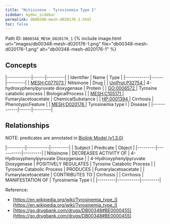 ```yaml
---
title: "Nitisinone - Tyrosinemia Type I"
sidebar: mydoc_sidebar
permalink: db00348-mesh-d020176-1.html
toc: false 
---
```



Path ID: `DB00348_MESH_D020176_1`
{% include image.html url="images/db00348-mesh-d020176-1.png" file="db00348-mesh-d020176-1.png" alt="db00348-mesh-d020176-1" %}

## Concepts

|------------|------|---------|
| Identifier | Name | Type    |
|------------|------|---------|
| <a href="https://identifiers.org/MESH:C077073">MESH:C077073 </a> | Nitisinone | Drug |
| <a href="https://identifiers.org/UniProt:P32754">UniProt:P32754 </a> | 4-hydroxyphenylpyruvate dioxygenase | Protein |
| <a href="https://identifiers.org/GO:0006572">GO:0006572 </a> | Tyrosine catabolic process | BiologicalProcess |
| <a href="https://identifiers.org/MESH:C105171">MESH:C105171 </a> | Fumarylacetoacetate | ChemicalSubstance |
| <a href="https://identifiers.org/HP:0001394">HP:0001394 </a> | Cirrhosis | PhenotypicFeature |
| <a href="https://identifiers.org/MESH:D020176">MESH:D020176 </a> | Tyrosinemia type I | Disease |
|------------|------|---------|

## Relationships


NOTE: predicates are annotated in <a href="https://github.com/biolink/biolink-model/releases/tag/v1.3.0">Biolink Model (v1.3.0)</a>

|---------|-----------|---------|
| Subject | Predicate | Object  |
|---------|-----------|---------|
| Nitisinone | DECREASES ACTIVITY OF | 4-Hydroxyphenylpyruvate Dioxygenase |
| 4-Hydroxyphenylpyruvate Dioxygenase | POSITIVELY REGULATES | Tyrosine Catabolic Process |
| Tyrosine Catabolic Process | PRODUCES | Fumarylacetoacetate |
| Fumarylacetoacetate | CONTRIBUTES TO | Cirrhosis |
| Cirrhosis | MANIFESTATION OF | Tyrosinemia Type I |
|---------|-----------|---------|

Reference: 
  - [https://en.wikipedia.org/wiki/Tyrosinemia_type_I](https://en.wikipedia.org/wiki/Tyrosinemia_type_I)
  - [https://go.drugbank.com/drugs/DB00348#BE0000455](https://go.drugbank.com/drugs/DB00348#BE0000455)
